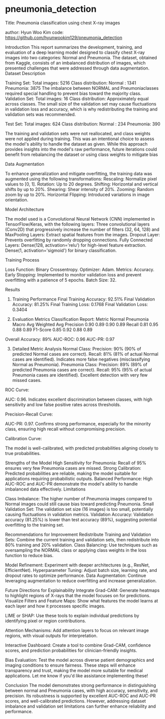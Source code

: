# pneumonia_detection

Title: Pneumonia classification using chest X-ray images

author: Hyun Woo Kim
code: https://github.com/hyunwookim129/pneumonia_detection

Introduction
This report summarizes the development, training, and evaluation of a deep learning model designed to classify chest X-ray images into two categories: Normal and Pneumonia. The dataset, obtained from Kaggle, consists of an imbalanced distribution of images, which presented challenges that were addressed through data augmentation.
Dataset Description

Training Set:
Total images: 5216
Class distribution:
Normal : 1341
Pneumonia: 3875
The imbalance between NORMAL and Pneumoniaclasses required special handling to prevent bias toward the majority class.
Validation Set:
Total images: 16
Class distribution: Approximately equal across classes.
The small size of the validation set may cause fluctuations in validation loss and accuracy, which is why redistributing the training and validation sets was recommended.

Test Set:
Total images: 624
Class distribution:
Normal : 234
Pneumonia: 390


The training and validation sets were not reallocated, and class weights were not applied during training. This was an intentional choice to assess the model's ability to handle the dataset as given. While this approach provides insights into the model's raw performance, future iterations could benefit from rebalancing the dataset or using class weights to mitigate bias


Data Augmentation

To enhance generalization and mitigate overfitting, the training data was augmented using the following transformations:
Rescaling: Normalize pixel values to [0, 1].
Rotation: Up to 20 degrees.
Shifting: Horizontal and vertical shifts by up to 20%.
Shearing: Shear intensity of 20%.
Zooming: Random zoom by up to 20%.
Horizontal Flipping: Introduced variations in image orientation.

Model Architecture

The model used is a Convolutional Neural Network (CNN) implemented in TensorFlow/Keras, with the following layers:
Three convolutional layers (Conv2D) that progressively increase the number of filters (32, 64, 128) and MaxPooling Layers:
Extract spatial features from the images.
Dropout Layer: Prevents overfitting by randomly dropping connections.
Fully Connected Layers: Dense(128, activation='relu') for high-level feature extraction.
Dense(1, activation='sigmoid') for binary classification.

Training Process

Loss Function: Binary Crossentropy.
Optimizer: Adam.
Metrics: Accuracy.
Early Stopping: Implemented to monitor validation loss and prevent overfitting with a patience of 5 epochs.
Batch Size: 32.

Results
1. Training Performance
Final Training Accuracy: 92.51%
Final Validation Accuracy: 81.25%
Final Training Loss: 0.1768
Final Validation Loss: 0.3404


2. Evaluation Metrics
Classification Report:
Metric  Normal  Pneumonia  Macro Avg  Weighted Avg
Precision  0.90   0.89      0.90         0.89
Recall     0.81   0.95      0.88         0.89
F1-Score   0.85   0.92      0.88         0.89

Overall Accuracy: 89%
AUC-ROC: 0.96
AUC-PR: 0.97

3. Detailed Metric Analysis
Normal Class:
Precision: 90% (90% of predicted Normal cases are correct).
Recall: 81% (81% of actual Normal cases are identified).
Indicates more false negatives (misclassifying Normal as Pneumonia).
Pneumonia Class:
Precision: 89% (89% of predicted Pneumonia cases are correct).
Recall: 95% (95% of actual Pneumonia cases are identified).
Excellent detection with very few missed cases.

ROC Curve:

AUC: 0.96.
Indicates excellent discrimination between classes, with high sensitivity and low false positive rates across thresholds.

Precision-Recall Curve:

AUC-PR: 0.97.
Confirms strong performance, especially for the minority class, ensuring high recall without compromising precision.





Calibration Curve:

The model is well-calibrated, with predicted probabilities aligning closely to true probabilities.

Strengths of the Model
High Sensitivity for Pneumonia:
Recall of 95% ensures very few Pneumonia cases are missed.
Strong Calibration:
Predicted probabilities are reliable, making the model suitable for applications requiring probabilistic outputs.
Balanced Performance:
High AUC-ROC and AUC-PR demonstrate the model's ability to handle imbalanced data effectively. 
Limitations

Class Imbalance:
The higher number of Pneumonia images compared to Normal images could still cause bias toward predicting Pneumonia.
Small Validation Set:
The validation set size (16 images) is too small, potentially causing fluctuations in validation metrics.
Validation Accuracy:
Validation accuracy (81.25%) is lower than test accuracy (89%), suggesting potential overfitting to the training set.

Recommendations for Improvement
Redistribute Training and Validation Sets:
Combine the current training and validation sets, then redistribute into 80% training and 20% validation.
Class Balancing:
Use techniques such as oversampling the NORMAL class or applying class weights in the loss function to reduce bias.

Model Refinement:
Experiment with deeper architectures (e.g., ResNet, EfficientNet).
Hyperparameter Tuning:
Adjust batch size, learning rate, and dropout rates to optimize performance.
Data Augmentation:
Continue leveraging augmentation to reduce overfitting and increase generalization.

Future Directions for Explainability
Integrate Grad-CAM:
Generate heatmaps to highlight regions of X-rays that the model focuses on for predictions.
Visualize Filters and Feature Maps:
Show what features the model learns at each layer and how it processes specific images.

LIME or SHAP:
Use these tools to explain individual predictions by identifying pixel or region contributions.

Attention Mechanisms:
Add attention layers to focus on relevant image regions, with visual outputs for interpretation.

Interactive Dashboard:
Create a tool to combine Grad-CAM, confidence scores, and prediction probabilities for clinician-friendly insights.

Bias Evaluation:
Test the model across diverse patient demographics and imaging conditions to ensure fairness.
These steps will enhance transparency and trust, making the model more suitable for medical applications. Let me know if you'd like assistance implementing these!

Conclusion
The model demonstrates strong performance in distinguishing between normal and Pneumonia cases, with high accuracy, sensitivity, and precision. Its robustness is supported by excellent AUC-ROC and AUC-PR scores, and well-calibrated predictions. However, addressing dataset imbalance and validation set limitations can further enhance reliability and performance.

